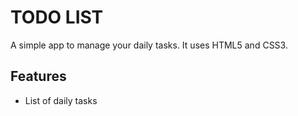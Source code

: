 # TODO LIST

A simple app to manage your daily tasks.
It uses HTML5 and CSS3.

## Features

- List of daily tasks
